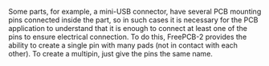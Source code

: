 Some parts, for example, a mini-USB connector, have several PCB mounting pins connected inside the part, so in such cases it is necessary for the PCB application to understand that it is enough to connect at least one of the pins to ensure electrical connection. To do this, FreePCB-2 provides the ability to create a single pin with many pads (not in contact with each other). To create a multipin, just give the pins the same name.
